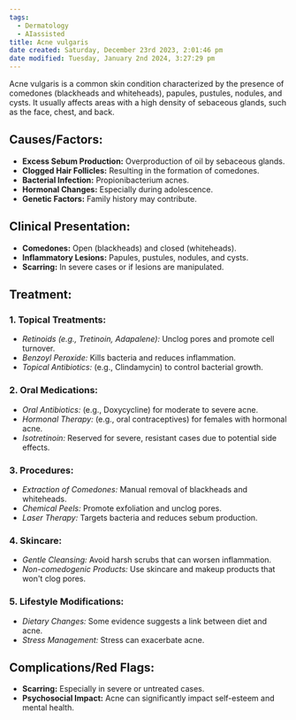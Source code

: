 ```yaml
---
tags:
  - Dermatology
  - AIassisted
title: Acne vulgaris
date created: Saturday, December 23rd 2023, 2:01:46 pm
date modified: Tuesday, January 2nd 2024, 3:27:29 pm
---
```

Acne vulgaris is a common skin condition characterized by the presence of comedones (blackheads and whiteheads), papules, pustules, nodules, and cysts. It usually affects areas with a high density of sebaceous glands, such as the face, chest, and back.

## **Causes/Factors:**

- **Excess Sebum Production:** Overproduction of oil by sebaceous glands.
- **Clogged Hair Follicles:** Resulting in the formation of comedones.
- **Bacterial Infection:** Propionibacterium acnes.
- **Hormonal Changes:** Especially during adolescence.
- **Genetic Factors:** Family history may contribute.

## **Clinical Presentation:**

- **Comedones:** Open (blackheads) and closed (whiteheads).
- **Inflammatory Lesions:** Papules, pustules, nodules, and cysts.
- **Scarring:** In severe cases or if lesions are manipulated.

## **Treatment:**

### 1. **Topical Treatments:**

- _Retinoids (e.g., Tretinoin, Adapalene):_ Unclog pores and promote cell turnover.
- _Benzoyl Peroxide:_ Kills bacteria and reduces inflammation.
- _Topical Antibiotics:_ (e.g., Clindamycin) to control bacterial growth.

### 2. **Oral Medications:**

- _Oral Antibiotics:_ (e.g., Doxycycline) for moderate to severe acne.
- _Hormonal Therapy:_ (e.g., oral contraceptives) for females with hormonal acne.
- _Isotretinoin:_ Reserved for severe, resistant cases due to potential side effects.

### 3. **Procedures:**

- _Extraction of Comedones:_ Manual removal of blackheads and whiteheads.
- _Chemical Peels:_ Promote exfoliation and unclog pores.
- _Laser Therapy:_ Targets bacteria and reduces sebum production.

### 4. **Skincare:**

- _Gentle Cleansing:_ Avoid harsh scrubs that can worsen inflammation.
- _Non-comedogenic Products:_ Use skincare and makeup products that won't clog pores.

### 5. **Lifestyle Modifications:**

- _Dietary Changes:_ Some evidence suggests a link between diet and acne.
- _Stress Management:_ Stress can exacerbate acne.

## **Complications/Red Flags:**

- **Scarring:** Especially in severe or untreated cases.
- **Psychosocial Impact:** Acne can significantly impact self-esteem and mental health.
